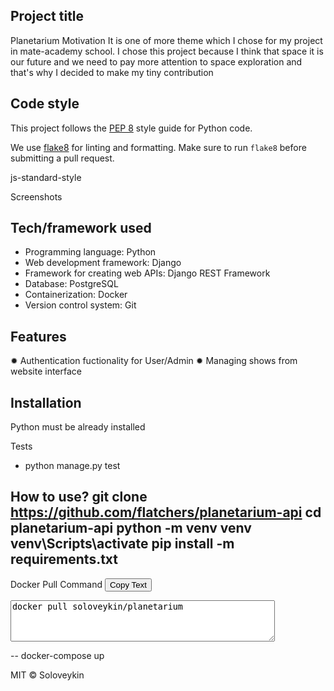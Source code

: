 ## Project title

Planetarium
Motivation
It is one of more theme which I chose for my project in mate-academy school. I chose this project because I think that space it is our future and we need to pay more attention to space exploration and that's why I decided to make my tiny contribution

## Code style

This project follows the [PEP 8](https://www.python.org/dev/peps/pep-0008/) style guide for Python code.

We use [flake8](https://flake8.pycqa.org/en/latest/) for linting and formatting. Make sure to run `flake8` before submitting a pull request.

js-standard-style

Screenshots


## Tech/framework used
  - Programming language: Python
  - Web development framework: Django
  - Framework for creating web APIs: Django REST Framework
  - Database: PostgreSQL
  - Containerization: Docker
  - Version control system: Git


## Features

✹ Authentication fuctionality for User/Admin
✹ Managing shows from website interface


## Installation

  Python must be already installed


Tests
  - python manage.py test 

How to use?
git clone https://github.com/flatchers/planetarium-api
cd planetarium-api
python -m venv venv
venv\Scripts\activate
pip install -m requirements.txt
--
Docker Pull Command
<button id="copyButton" onclick="copyText()">Copy Text</button>
<textarea id="textToCopy" rows="4" cols="50">docker pull soloveykin/planetarium </textarea>
--
docker-compose up



MIT © Soloveykin
